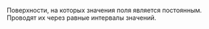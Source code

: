 Поверхности, на которых значения поля является постоянным. Проводят их через равные интервалы значений.